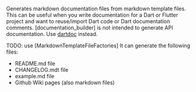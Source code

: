 [//]: # (This file was generated from: doc/templates/01-Documentation-Builder.mdt using the documentation_builder package on: 2021-08-31 21:24:05.866352.)
<a id='lib-builders-documentation-builder-dart-documentationbuilder'></a>Generates markdown documentation files from markdown template files.
This can be useful when you write documentation for a Dart or Flutter project and want to reuse/import Dart code or Dart documentation comments.
[documentation_builder] is not intended to generate API documentation. Use [dartdoc](https://dart.dev/tools/dartdoc) instead.

TODO: use [MarkdownTemplateFileFactories]
It can generate the following files:
- README.md file
- CHANGELOG.mdt file
- example.md file
- Github Wiki pages (also markdown files)
